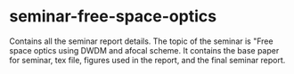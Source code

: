 # seminar-free-space-optics
Contains all the seminar report details.
The topic of the seminar is "Free space optics using DWDM and afocal scheme.
It contains the base paper for seminar, tex file, figures used in the report, and the final seminar report.
